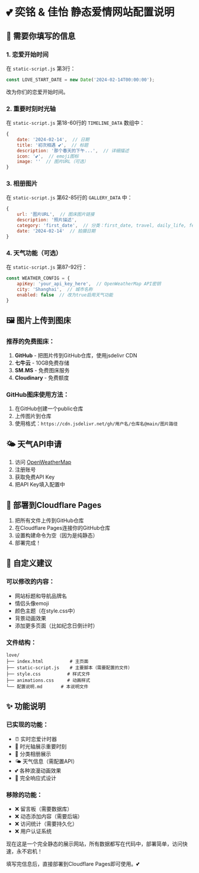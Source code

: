 # 💕 奕铭 & 佳怡 静态爱情网站配置说明

## 📝 需要你填写的信息

### 1. 恋爱开始时间
在 `static-script.js` 第3行：
```javascript
const LOVE_START_DATE = new Date('2024-02-14T00:00:00');
```
改为你们的恋爱开始时间。

### 2. 重要时刻时光轴
在 `static-script.js` 第18-60行的 `TIMELINE_DATA` 数组中：
```javascript
{
    date: '2024-02-14',  // 日期
    title: '初次相遇 💕',  // 标题
    description: '那个春天的下午...',  // 详细描述
    icon: '💕',  // emoji图标
    image: ''  // 图片URL（可选）
}
```

### 3. 相册图片
在 `static-script.js` 第62-85行的 `GALLERY_DATA` 中：
```javascript
{
    url: '图片URL',  // 图床图片链接
    description: '照片描述',
    category: 'first_date',  // 分类：first_date, travel, daily_life, festivals
    date: '2024-02-14'  // 拍摄日期
}
```

### 4. 天气功能（可选）
在 `static-script.js` 第87-92行：
```javascript
const WEATHER_CONFIG = {
    apiKey: 'your_api_key_here',  // OpenWeatherMap API密钥
    city: 'Shanghai',  // 城市名称
    enabled: false  // 改为true启用天气功能
}
```

## 🖼️ 图片上传到图床

### 推荐的免费图床：
1. **GitHub** - 把图片传到GitHub仓库，使用jsdelivr CDN
2. **七牛云** - 10GB免费存储
3. **SM.MS** - 免费图床服务
4. **Cloudinary** - 免费额度

### GitHub图床使用方法：
1. 在GitHub创建一个public仓库
2. 上传图片到仓库
3. 使用格式：`https://cdn.jsdelivr.net/gh/用户名/仓库名@main/图片路径`

## 🌤️ 天气API申请

1. 访问 [OpenWeatherMap](https://openweathermap.org/api)
2. 注册账号
3. 获取免费API Key
4. 把API Key填入配置中

## 📱 部署到Cloudflare Pages

1. 把所有文件上传到GitHub仓库
2. 在Cloudflare Pages连接你的GitHub仓库
3. 设置构建命令为空（因为是纯静态）
4. 部署完成！

## 🎨 自定义建议

### 可以修改的内容：
- 网站标题和导航品牌名
- 情侣头像emoji
- 颜色主题（在style.css中）
- 背景动画效果
- 添加更多页面（比如纪念日倒计时）

### 文件结构：
```
love/
├── index.html          # 主页面
├── static-script.js    # 主要脚本（需要配置的文件）
├── style.css          # 样式文件
├── animations.css     # 动画样式
└── 配置说明.md       # 本说明文件
```

## ✨ 功能说明

### 已实现的功能：
- ⏰ 实时恋爱计时器
- 📅 时光轴展示重要时刻
- 📸 分类相册展示
- 🌤️ 天气信息（需配置API）
- 💕 各种浪漫动画效果
- 📱 完全响应式设计

### 移除的功能：
- ❌ 留言板（需要数据库）
- ❌ 动态添加内容（需要后端）
- ❌ 访问统计（需要持久化）
- ❌ 用户认证系统

现在这是一个完全静态的展示网站，所有数据都写在代码中，部署简单，访问快速，永不宕机！

填写完信息后，直接部署到Cloudflare Pages即可使用。💕